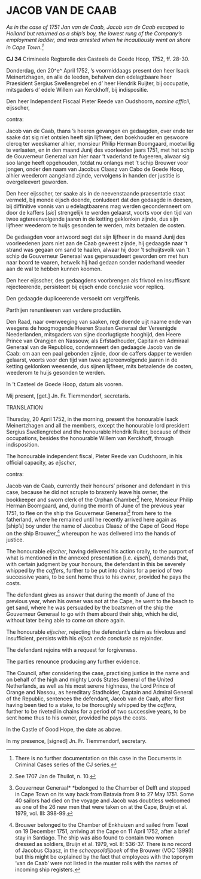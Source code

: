 # JACOB VAN DE CAAB

*As in the case of 1751 Jan van de Caab, Jacob van de Caab escaped to Holland but returned as a ship’s boy, the lowest rung of the Company’s employment ladder, and was arrested when he incautiously went on shore in Cape Town.[^1]*

**CJ 34** Crimineele Regtsrolle des Casteels de Goede Hoop, 1752, ff. 28-30.

Donderdag, den 20^e^ April 1752, ’s voormiddaags present den heer Isack Meinertzhagen, en alle de leeden, behalven den edelagtbaare heer Praesident Sergius Swellengrebel en d’ heer Hendrik Ruijter, bij occupatie, mitsgaders d’ edele Willem van Kerckhoff, bij indispositie.

Den heer Independent Fiscaal Pieter Reede van Oudshoorn, *nomine officii*, eijsscher,

contra:

Jacob van de Caab, thans ’s heeren gevangen en gedaagden, over ende ter saake dat sig niet ontsien heeft sijn lijfheer, den boekhouder en geswoore clercq ter weeskamer alhier, monsieur Philip Herman Boomgaard, moetwillig te verlaaten, en in den maand Junij des voorleeden jaars 1751, met het schip de Gouverneur Generaal van hier naar ’t vaderland te fugeeren, alwaar sig soo lange heeft opgehouden, totdat nu onlangs met ’t schip Brouwer voor jongen, onder den naam van Jacobus Claasz van Cabo de Goede Hoop, alhier weederom aangeland zijnde, vervolgens in handen der justitie is overgeleevert geworden.

Den heer eijsscher, ter saake als in de neevenstaande praesentatie staat vermeld, bij monde eijsch doende, conludeert dat den gedaagde in deesen, bij diffinitive vonnis van u edelagtbaarens mag werden gecondemneert om door de kaffers \[*sic*\] strengelijk te werden gelaarst, voorts voor den tijd van twee agtereenvolgende jaaren in de ketting geklonken zijnde, dus sijn lijfheer weederom te huijs gesonden te werden, mits betaalen de costen.

De gedaagden voor antwoord segt dat sijn lijfheer in de maand Junij des voorleedenen jaars niet aan de Caab geweest zijnde, hij gedaagde naar ’t strand was gegaan om sand te haalen, alwaar hij door ’t schuijtsvolk van ’t schip de Gouverneur Generaal was gepersuadeert geworden om met hun naar boord te vaaren, hetwelk hij had gedaan sonder naderhand weeder aan de wal te hebben kunnen koomen.

Den heer eijsscher, des gedaagdens voorbrengen als frivool en insuffisant rejecteerende, persisteert bij eijsch ende conclusie voor replicq.

Den gedaagde dupliceerende versoekt om vergiffenis.

Parthijen renuntieeren van verdere productiën.

Den Raad, naar overweeging van saaken, regt doende uijt naame ende van weegens de hoogmogende Heeren Staaten Generaal der Vereenigde Neederlanden, mitsgaders van sijne doorlugtigste hooghijd, den Heere Prince van Orangjen en Nassouw, als Erfstadhouder, Capitain en Admiraal Generaal van de Republicq, condemneert den gedaagde Jacob van de Caab: om aan een paal gebonden zijnde, door de caffers dapper te werden gelaarst, voorts voor den tijd van twee agtereenvolgende jaaren in de ketting geklonken weesende, dus sijnen lijfheer, mits betaalende de costen, weederom te huijs gesonden te werden.

In ’t Casteel de Goede Hoop, datum als vooren.

Mij present, \[get.\] Jn. Fr. Tiemmendorf, secretaris.

TRANSLATION

Thursday, 20 April 1752, in the morning, present the honourable Isack Meinertzhagen and all the members, except the honourable lord president Sergius Swellengrebel and the honourable Hendrik Ruiter, because of their occupations, besides the honourable Willem van Kerckhoff, through indisposition.

The honourable independent fiscal, Pieter Reede van Oudshoorn, in his official capacity, as *eijscher*,

contra:

Jacob van de Caab, currently their honours’ prisoner and defendant in this case, because he did not scruple to brazenly leave his owner, the bookkeeper and sworn clerk of the Orphan Chamber[^2] here, Monsieur Philip Herman Boomgaard, and, during the month of June of the previous year 1751, to flee on the ship the Gouverneur Generaal[^3] from here to the fatherland, where he remained until he recently arrived here again as \[ship’s\] boy under the name of Jacobus Claasz of the Cape of Good Hope on the ship Brouwer,[^4] whereupon he was delivered into the hands of justice.

The honourable *eijscher*, having delivered his action orally, to the purport of what is mentioned in the annexed presentation \[i.e. *eijsch*\], demands that, with certain judgment by your honours, the defendant in this be severely whipped by the *caffers*, further to be put into chains for a period of two successive years, to be sent home thus to his owner, provided he pays the costs.

The defendant gives as answer that during the month of June of the previous year, when his owner was not at the Cape, he went to the beach to get sand, where he was persuaded by the boatsmen of the ship the Gouverneur Generaal to go with them aboard their ship, which he did, without later being able to come on shore again.

The honourable *eijscher*, rejecting the defendant’s claim as frivolous and insufficient, persists with his *eijsch ende conclusie* as rejoinder.

The defendant rejoins with a request for forgiveness.

The parties renounce producing any further evidence.

The Council, after considering the case, practising justice in the name and on behalf of the high and mighty Lords States General of the United Netherlands, as well as his most serene highness, the Lord Prince of Orange and Nassou, as hereditary Stadholder, Captain and Admiral General of the Republic, sentences the defendant, Jacob van de Caab, after first having been tied to a stake, to be thoroughly whipped by the *caffers*, further to be riveted in chains for a period of two successive years, to be sent home thus to his owner, provided he pays the costs.

In the Castle of Good Hope, the date as above.

In my presence, \[signed\] Jn. Fr. Tiemmendorf, secretary.

[^1]: There is no further documentation on this case in the Documents in Criminal Cases series of the CJ series.

[^2]:  See 1707 Jan de Thuilot, n. 10.

[^3]:  Gouverneur Generaal* *belonged to the Chamber of Delft and stopped in Cape Town on its way back from Batavia from 9 to 27 May 1751. Some 40 sailors had died on the voyage and Jacob was doubtless welcomed as one of the 26 new men that were taken on at the Cape, Bruijn et al. 1979, vol. III: 398-99.

[^4]:  Brouwer belonged to the Chamber of Enkhuizen and sailed from Texel on 19 December 1751, arriving at the Cape on 11 April 1752, after a brief stay in Santiago. The ship was also found to contain two women dressed as soldiers, Bruijn et al. 1979, vol. II: 536-37. There is no record of Jacobus Claasz, in the *scheepsoldijboek* of the Brouwer (VOC 13993) but this might be explained by the fact that employees with the toponym ‘van de Caab’ were not listed in the muster rolls with the names of incoming ship registers.